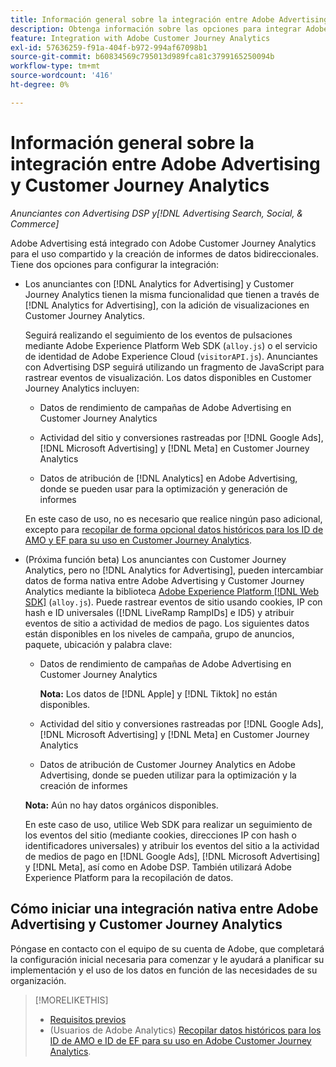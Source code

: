 ```yaml
---
title: Información general sobre la integración entre Adobe Advertising y Adobe Customer Journey Analytics
description: Obtenga información sobre las opciones para integrar Adobe Advertising con Adobe Customer Journey Analytics.
feature: Integration with Adobe Customer Journey Analytics
exl-id: 57636259-f91a-404f-b972-994af67098b1
source-git-commit: b60834569c795013d989fca81c3799165250094b
workflow-type: tm+mt
source-wordcount: '416'
ht-degree: 0%

---
```


# Información general sobre la integración entre Adobe Advertising y Customer Journey Analytics

<!-- title? If I change, change refs throughout -->

*Anunciantes con Advertising DSP y[!DNL Advertising Search, Social, & Commerce]*

Adobe Advertising está integrado con Adobe Customer Journey Analytics para el uso compartido y la creación de informes de datos bidireccionales. Tiene dos opciones para configurar la integración:

* Los anunciantes con [!DNL Analytics for Advertising] y Customer Journey Analytics tienen la misma funcionalidad que tienen a través de [!DNL Analytics for Advertising], con la adición de visualizaciones en Customer Journey Analytics.

  Seguirá realizando el seguimiento de los eventos de pulsaciones mediante Adobe Experience Platform Web SDK (`alloy.js`) o el servicio de identidad de Adobe Experience Cloud (`visitorAPI.js`). Anunciantes con Advertising DSP seguirá utilizando un fragmento de JavaScript para rastrear eventos de visualización. Los datos disponibles en Customer Journey Analytics incluyen:

   * Datos de rendimiento de campañas de Adobe Advertising en Customer Journey Analytics

   * Actividad del sitio y conversiones rastreadas por [!DNL Google Ads], [!DNL Microsoft Advertising] y [!DNL Meta] en Customer Journey Analytics

   * Datos de atribución de [!DNL Analytics] en Adobe Advertising, donde se pueden usar para la optimización y generación de informes

  En este caso de uso, no es necesario que realice ningún paso adicional, excepto para [recopilar de forma opcional datos históricos para los ID de AMO y EF para su uso en Customer Journey Analytics](/help/integrations/analytics/rvars-to-evars.md).

* (Próxima función beta) Los anunciantes con Customer Journey Analytics, pero no [!DNL Analytics for Advertising], pueden intercambiar datos de forma nativa entre Adobe Advertising y Customer Journey Analytics mediante la biblioteca [Adobe Experience Platform [!DNL Web SDK]](https://experienceleague.adobe.com/docs/experience-platform/edge/home.html?lang=es) (`alloy.js`). Puede rastrear eventos de sitio usando cookies, IP con hash e ID universales ([!DNL LiveRamp RampIDs] e ID5) y atribuir eventos de sitio a actividad de medios de pago. Los siguientes datos están disponibles en los niveles de campaña, grupo de anuncios, paquete, ubicación y palabra clave:

   * Datos de rendimiento de campañas de Adobe Advertising en Customer Journey Analytics

     **Nota:** Los datos de [!DNL Apple] y [!DNL Tiktok] no están disponibles.

   * Actividad del sitio y conversiones rastreadas por [!DNL Google Ads], [!DNL Microsoft Advertising] y [!DNL Meta] en Customer Journey Analytics

   * Datos de atribución de Customer Journey Analytics en Adobe Advertising, donde se pueden utilizar para la optimización y la creación de informes

  **Nota:** Aún no hay datos orgánicos disponibles.

  En este caso de uso, utilice Web SDK para realizar un seguimiento de los eventos del sitio (mediante cookies, direcciones IP con hash o identificadores universales) y atribuir los eventos del sitio a la actividad de medios de pago en [!DNL Google Ads], [!DNL Microsoft Advertising] y [!DNL Meta], así como en Adobe DSP. También utilizará Adobe Experience Platform para la recopilación de datos.

## Cómo iniciar una integración nativa entre Adobe Advertising y Customer Journey Analytics

Póngase en contacto con el equipo de su cuenta de Adobe, que completará la configuración inicial necesaria para comenzar y le ayudará a planificar su implementación y el uso de los datos en función de las necesidades de su organización.

>[!MORELIKETHIS]
>
>* [Requisitos previos](prerequisites.md)
>* (Usuarios de Adobe Analytics) [Recopilar datos históricos para los ID de AMO e ID de EF para su uso en Adobe Customer Journey Analytics](/help/integrations/analytics/rvars-to-evars.md).
